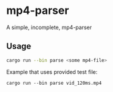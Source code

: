 # mp4-parser

A simple, incomplete, mp4-parser

## Usage

```sh
cargo run --bin parse <some mp4-file>
```

Example that uses provided test file:
```
cargo run --bin parse vid_120ms.mp4
```
